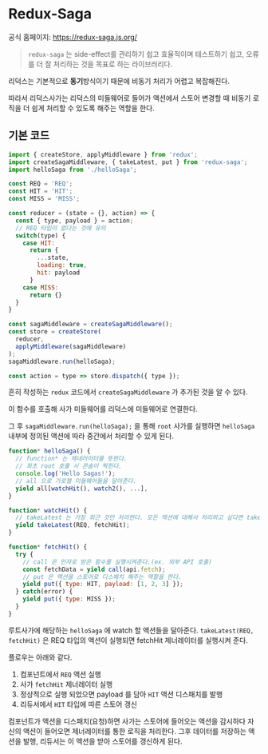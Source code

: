 # Redux-Saga

공식 홈페이지: https://redux-saga.js.org/

> `redux-saga` 는 side-effect를 관리하기 쉽고 효율적이며 테스트하기 쉽고, 오류를 더 잘 처리하는 것을 목표로 하는 라이브러리다.

리덕스는 기본적으로 **동기**방식이기 때문에 비동기 처리가 어렵고 복잡해진다.

따라서 리덕스사가는 리덕스의 미들웨어로 들어가 액션에서 스토어 변경할 때 비동기 로직을 더 쉽게 처리할 수 있도록 해주는 역할을 한다.

## 기본 코드

```javascript
import { createStore, applyMiddleware } from 'redux';
import createSagaMiddleware, { takeLatest, put } from 'redux-saga';
import helloSaga from './helloSaga';

const REQ = 'REQ';
const HIT = 'HIT';
const MISS = 'MISS';

const reducer = (state = {}, action) => {
  const { type, payload } = action;
  // REQ 타입이 없다는 것에 유의
  switch(type) {
    case HIT:
      return {
        ...state,
        loading: true,
        hit: payload
      }
    case MISS:
      return {}
  }
}

const sagaMiddleware = createSagaMiddleware();
const store = createStore(
  reducer,
  applyMiddleware(sagaMiddleware)
);
sagaMiddleware.run(helloSaga);

const action = type => store.dispatch({ type });
```

흔히 작성하는 `redux` 코드에서 `createSagaMiddleware` 가 추가된 것을 알 수 있다. 

이 함수를 호출해 사가 미들웨어를 리덕스에 미들웨어로 연결한다.

그 후 `sagaMiddleware.run(helloSaga);` 을 통해 `root` 사가를 실행하면 `helloSaga` 내부에 정의된 액션에 따라 중간에서 처리할 수 있게 된다.

```javascript
function* helloSaga() {
  // function* 는 제네러이터를 뜻한다.
  // 최초 root 호출 시 콘솔이 찍힌다.
  console.log('Hello Sagas!');
  // all 으로 가로챌 미들웨어들을 달아준다.
  yield all[watchHit(), watch2(), ...],
}

function* watchHit() {
  // takeLatest 는 가장 최근 것만 처리한다. 모든 액션에 대해서 처리하고 싶다면 takeEvery 를 사용하면 된다.
  yield takeLatest(REQ, fetchHit);
}

function* fetchHit() {
  try {
    // call 은 인자로 받은 함수를 실행시켜준다.(ex. 외부 API 호출)
    const fetchData = yield call(api.fetch);
    // put 은 액션을 스토어로 디스패치 해주는 역할을 한다.
    yield put({ type: HIT, payload: [1, 2, 3] });
  } catch(error) {
    yield put({ type: MISS });
  }
}
```

루트사가에 해당하는 `helloSaga` 에 watch 할 액션들을 달아준다. `takeLatest(REQ, fetchHit)` 은 REQ 타입의 액션이 실행되면 fetchHit 제너레이터를 실행시켜 준다.

플로우는 아래와 같다.

1. 컴포넌트에서 `REQ` 액션 실행
2. 사가 `fetchHit` 제너레이터 실행
3. 정상적으로 실행 되었으면 payload 를 담아 `HIT` 액션 디스패치를 발행
4. 리듀서에서 `HIT` 타입에 따른 스토어 갱신

컴포넌트가 액션을 디스패치(요청)하면 사가는 스토어에 들어오는 액션을 감시하다 자신의 액션이 들어오면 제너레이터를 통한 로직을 처리한다. 그후 데이터를 저장하는 액션을 발행, 리듀서는 이 액션을 받아 스토어를 갱신하게 된다.

